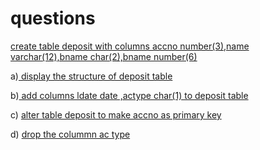 # questions

<a href="https://github.com/joel-tm/dbms-lab/blob/f4fffd63aa528d888a47bd6c127f17974b4c3a83/experiment2/ddl%20commands#L1-L7">create table deposit with columns accno number(3),name varchar(12),bname char(2),bname number(6)</a>

a)<a href="https://github.com/joel-tm/dbms-lab/blob/main/experiment2/dml%20commands#L10"> display the structure of deposit table</a>

b)<a href="https://github.com/joel-tm/dbms-lab/blob/main/experiment2/dml%20commands#L18"> add columns ldate date ,actype char(1) to deposit table</a>

c) <a href="https://github.com/joel-tm/dbms-lab/blob/main/experiment2/dml%20commands#L22">alter table deposit to make accno as primary key</a>

d) <a href="https://github.com/joel-tm/dbms-lab/blob/main/experiment2/dml%20commands#L26">drop the colummn ac type</a>
